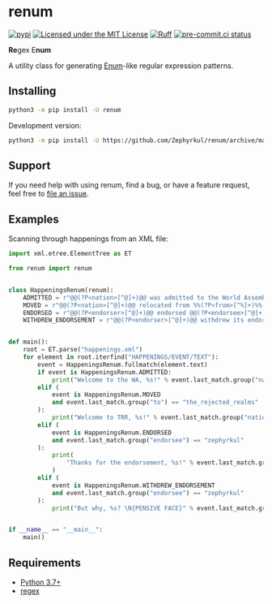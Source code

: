 # renum

[![pypi](https://img.shields.io/pypi/v/renum.svg)](https://pypi.org/project/renum/)
[![Licensed under the MIT License](https://img.shields.io/pypi/l/renum.svg)](https://choosealicense.com/licenses/mit/)
[![Ruff](https://img.shields.io/endpoint?url=https://raw.githubusercontent.com/astral-sh/ruff/main/assets/badge/v2.json)](https://github.com/astral-sh/ruff)
[![pre-commit.ci status](https://results.pre-commit.ci/badge/github/Zephyrkul/sans/master.svg)](https://results.pre-commit.ci/latest/github/Zephyrkul/sans/master)

**Re**gex E**num**

A utility class for generating [Enum](https://docs.python.org/3/library/enum.html#enum.Enum)-like regular expression patterns.

## Installing

```sh
python3 -m pip install -U renum
```

Development version:

```sh
python3 -m pip install -U https://github.com/Zephyrkul/renum/archive/master.zip#egg=renum
```

## Support

If you need help with using renum, find a bug, or have a feature request, feel free to [file an issue](https://github.com/Zephyrkul/sans/issues/new/choose).

## Examples

Scanning through happenings from an XML file:

```py
import xml.etree.ElementTree as ET

from renum import renum


class HappeningsRenum(renum):
    ADMITTED = r"@@(?P<nation>[^@]+)@@ was admitted to the World Assembly\."
    MOVED = r"@@(?P<nation>[^@]+)@@ relocated from %%(?P<from>[^%]+)%% to %%(?P<to>[^%]+)%%\."
    ENDORSED = r"@@(?P<endorser>[^@]+)@@ endorsed @@(?P<endorsee>[^@]+)@@\."
    WITHDREW_ENDORSEMENT = r"@@(?P<endorser>[^@]+)@@ withdrew its endorsement from @@(?P<endorsee>[^@]+)@@\."


def main():
    root = ET.parse("happenings.xml")
    for element in root.iterfind("HAPPENINGS/EVENT/TEXT"):
        event = HappeningsRenum.fullmatch(element.text)
        if event is HappeningsRenum.ADMITTED:
            print("Welcome to the WA, %s!" % event.last_match.group("nation"))
        elif (
            event is HappeningsRenum.MOVED
            and event.last_match.group("to") == "the_rejected_realms"
        ):
            print("Welcome to TRR, %s!" % event.last_match.group("nation"))
        elif (
            event is HappeningsRenum.ENDORSED
            and event.last_match.group("endorsee") == "zephyrkul"
        ):
            print(
                "Thanks for the endorsement, %s!" % event.last_match.group("endorser")
            )
        elif (
            event is HappeningsRenum.WITHDREW_ENDORSEMENT
            and event.last_match.group("endorsee") == "zephyrkul"
        ):
            print("But why, %s? \N{PENSIVE FACE}" % event.last_match.group("endorser"))


if __name__ == "__main__":
    main()
```

## Requirements

- [Python 3.7+](https://www.python.org/)
- [regex](https://pypi.org/project/regex/)
